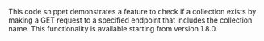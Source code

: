This code snippet demonstrates a feature to check if a collection exists by making a GET request to a specified endpoint that includes the collection name. This functionality is available starting from version 1.8.0.